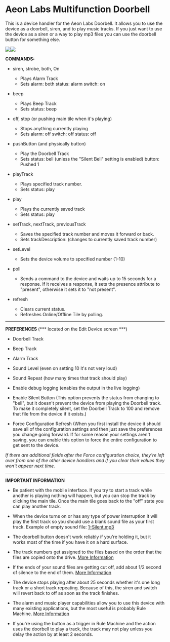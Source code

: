 # Aeon Labs Multifunction Doorbell

This is a device handler for the Aeon Labs Doorbell.  It allows you to use the device as a doorbell, siren, and to play music tracks.  If you just want to use the device as a siren or a way to play mp3 files you can use the doorbell button for something else.

<a href="https://github.com/krlaframboise/SmartThings/raw/master/DeviceTypes/AeonLabsMultifunctionDoorbell/Screenshot1.png"><img src="https://github.com/krlaframboise/SmartThings/raw/master/DeviceTypes/AeonLabsMultifunctionDoorbell/Screenshot1_sm.png" /></a><a href="https://github.com/krlaframboise/SmartThings/raw/master/DeviceTypes/AeonLabsMultifunctionDoorbell/Screenshot2.png"><img src="https://github.com/krlaframboise/SmartThings/raw/master/DeviceTypes/AeonLabsMultifunctionDoorbell/Screenshot2_sm.png" /></a>

**COMMANDS:**

* siren, strobe, both, On
    - Plays Alarm Track
    - Sets
        alarm: both
        status: alarm
        switch: on

* beep
    - Plays Beep Track
    - Sets
        status: beep
        
* off, stop  (or pushing main tile when it's playing)
    - Stops anything currently playing
    - Sets
        alarm: off
        switch: off
        status: off
    
* pushButton (and physically button)
    - Play the Doorbell Track
    - Sets
        status: bell (unless the "Silent Bell" setting is enabled)
        button: Pushed 1
        
* playTrack
    - Plays specified track number.
    - Sets
        status: play        

* play
    - Plays the currently saved track
    - Sets
        status: play
        
* setTrack, nextTrack, previousTrack
    - Saves the specified track number and moves it forward or back.
    - Sets
        trackDescription: (changes to currently saved track number)
        
* setLevel
    - Sets the device volume to specified number (1-10)
    
* poll
	- Sends a command to the device and waits up to 15 seconds for a response.  If it receives a response, it sets the presence attribute to "present", otherwise it sets it to "not present".
	
* refresh
	- Clears current status.
	- Refreshes Online/Offline Tile by polling.
    
-------------------------------------------------------

**PREFERENCES**  (*** located on the Edit Device screen ***)

*   Doorbell Track

*   Beep Track

*   Alarm Track

*   Sound Level (even on setting 10 it's not very loud)

*   Sound Repeat (how many times that track should play)

*   Enable debug logging (enables the output in the live logging) 

*   Enable Silent Button (This option prevents the status from changing to "bell", but it doesn't prevent the device from playing the Doorbell track.  To make it completely silent, set the Doorbell Track to 100 and remove that file from the device if it exists.) 

*  Force Configuration Refresh (When you first install the device it should save all of the configuration settings and then just save the preferences you change going forward.  If for some reason your settings aren't saving, you can enable this option to force the entire configuration to get sent to the device. 

*If there are additional fields after the Force configuration choice, they're left over from one of the other device handlers and if you clear their values they won't appear next time.*
 
-------------------------------------------------------

**IMPORTANT INFORMATION**

* Be patient with the mobile interface.  If you try to start a track while another is playing nothing will happen, but you can stop the track by clicking the main tile.  Once the main tile goes back to the "off" state you can play another track.

* When the device turns on or has any type of power interruption it will play the first track so you should use a blank sound file as your first track. Example of empty sound file: <a href="https://github.com/krlaframboise/SmartThings/blob/master/DeviceTypes/AeonLabsMultifunctionDoorbell/01-Silence.mp3?raw=true" target="_blank">1-Silent.mp3</a>

* The doorbell button doesn't work reliably if you're holding it, but it works most of the time if you have it on a hard surface.

* The track numbers get assigned to the files based on the order that the files are copied onto the drive.  <a href="https://community.smartthings.com/t/aeon-doorbell-type-beta/28889/262?u=krlaframboise">More Information</a>

* If the ends of your sound files are getting cut off, add about 1/2 second of silence to the end of them.  <a href="https://community.smartthings.com/t/aeon-doorbell-type-beta/28889/261?u=krlaframboise">More Information</a>

* The device stops playing after about 25 seconds whether it's one long track or a short track repeating.  Because of this, the siren and switch will revert back to off as soon as the track finishes.

* The alarm and music player capabilities allow you to use this device with many existing applications, but the most useful is probably Rule Machine.  <a href="https://community.smartthings.com/t/aeon-doorbell-type-beta/28889/356?u=krlaframboise">More Information</a>

* If you're using the button as a trigger in Rule Machine and the action uses the doorbell to play a track, the track may not play unless you delay the action by at least 2 seconds.
